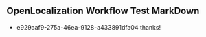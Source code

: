 ## OpenLocalization Workflow Test MarkDown
* e929aaf9-275a-46ea-9128-a433891dfa04 thanks!

<!--HONumber=Jul16_HO2-->


